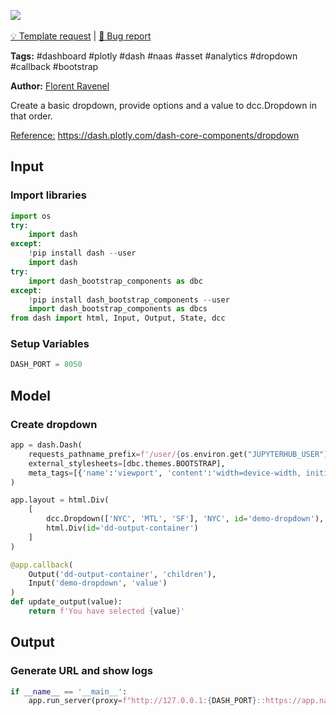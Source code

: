 <a href="https://app.naas.ai/user-redirect/naas/downloader?url=https://raw.githubusercontent.com/jupyter-naas/awesome-notebooks/master/Dash/Dash_Create_Dropdown_Callback.ipynb" target="_parent"><img src="https://naasai-public.s3.eu-west-3.amazonaws.com/open_in_naas.svg"/></a><br><br><a href="https://github.com/jupyter-naas/awesome-notebooks/issues/new?assignees=&labels=&template=template-request.md&title=Tool+-+Action+of+the+notebook+">💡 Template request</a> | <a href="https://github.com/jupyter-naas/awesome-notebooks/issues/new?assignees=&labels=&template=bug_report.md&title=Dash+-+Create+Dropdown+Callback:+Error+short+description">🚨 Bug report</a>

**Tags:** #dashboard #plotly #dash #naas #asset #analytics #dropdown #callback #bootstrap

**Author:** [Florent Ravenel](https://www.linkedin.com/in/florent-ravenel/)

Create a basic dropdown, provide options and a value to dcc.Dropdown in that order.

<u>Reference:</u> https://dash.plotly.com/dash-core-components/dropdown

## Input

### Import libraries


```python
import os
try:
    import dash
except:
    !pip install dash --user
    import dash
try:
    import dash_bootstrap_components as dbc
except:
    !pip install dash_bootstrap_components --user
    import dash_bootstrap_components as dbcs
from dash import html, Input, Output, State, dcc
```

### Setup Variables


```python
DASH_PORT = 8050
```

## Model

### Create dropdown


```python
app = dash.Dash(
    requests_pathname_prefix=f'/user/{os.environ.get("JUPYTERHUB_USER")}/proxy/{DASH_PORT}/', 
    external_stylesheets=[dbc.themes.BOOTSTRAP],
    meta_tags=[{'name':'viewport', 'content':'width=device-width, initial-scale=1.0'}]
) 

app.layout = html.Div(
    [
        dcc.Dropdown(['NYC', 'MTL', 'SF'], 'NYC', id='demo-dropdown'),
        html.Div(id='dd-output-container')
    ]
)

@app.callback(
    Output('dd-output-container', 'children'),
    Input('demo-dropdown', 'value')
)
def update_output(value):
    return f'You have selected {value}'
```

## Output

### Generate URL and show logs


```python
if __name__ == '__main__':
    app.run_server(proxy=f"http://127.0.0.1:{DASH_PORT}::https://app.naas.ai")
```
